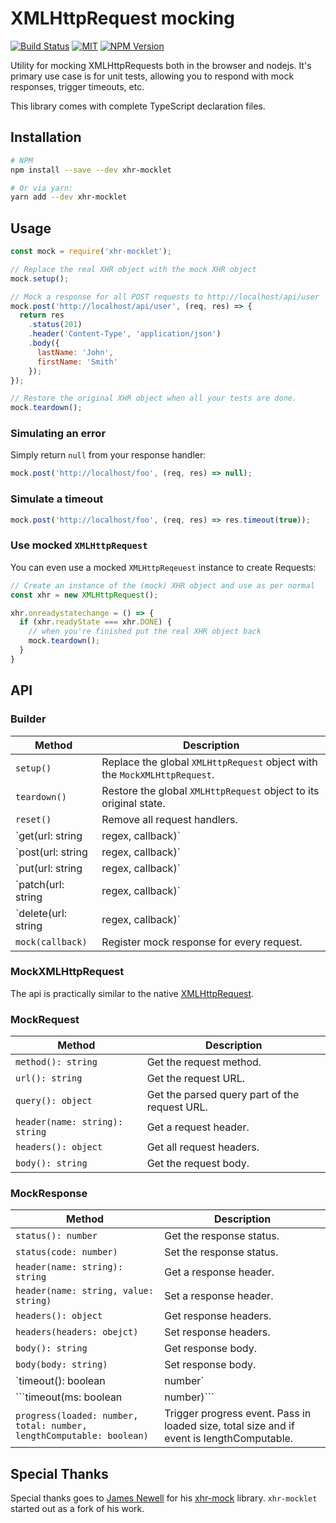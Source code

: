 # XMLHttpRequest mocking

[![Build Status](https://travis-ci.org/marvinhagemeister/xhr-mocklet.svg?branch=master)](https://travis-ci.org/marvinhagemeister/xhr-mocklet) [![MIT](https://img.shields.io/npm/l/inferno.svg?style=flat-square)](https://github.com/marvinhagemeister/xhr-mocklet/blob/master/LICENSE.md)
[![NPM Version](https://img.shields.io/npm/v/xhr-mocklet.svg?style=flat-square)](https://www.npmjs.com/package/xhr-mocklet)

Utility for mocking XMLHttpRequests both in the browser and nodejs. It's primary
use case is for unit tests, allowing you to respond with mock responses, trigger
timeouts, etc.

This library comes with complete TypeScript declaration files.

## Installation

```bash
# NPM
npm install --save --dev xhr-mocklet

# Or via yarn:
yarn add --dev xhr-mocklet
```

## Usage

```js
const mock = require('xhr-mocklet');

// Replace the real XHR object with the mock XHR object
mock.setup();

// Mock a response for all POST requests to http://localhost/api/user
mock.post('http://localhost/api/user', (req, res) => {
  return res
    .status(201)
    .header('Content-Type', 'application/json')
    .body({
      lastName: 'John',
      firstName: 'Smith'
    });
});

// Restore the original XHR object when all your tests are done.
mock.teardown();
```

### Simulating an error

Simply return `null` from your response handler:

```js
mock.post('http://localhost/foo', (req, res) => null);
```

### Simulate a timeout

```js
mock.post('http://localhost/foo', (req, res) => res.timeout(true));
```

### Use mocked `XMLHttpRequest`

You can even use a mocked `XMLHttpReqeuest` instance to create Requests:

```js
// Create an instance of the (mock) XHR object and use as per normal
const xhr = new XMLHttpRequest();

xhr.onreadystatechange = () => {
  if (xhr.readyState === xhr.DONE) {
    // when you're finished put the real XHR object back
    mock.teardown();
  }
}
```

## API

### Builder

| Method | Description |
|---|---|
| `setup()` | Replace the global `XMLHttpRequest` object with the `MockXMLHttpRequest`. |
| `teardown()` | Restore the global `XMLHttpRequest` object to its original state. |
| `reset()` | Remove all request handlers. |
| `get(url: string | regex, callback)` | Create `GET` mock response for a specific url. |
| `post(url: string | regex, callback)` | Create `POST` mock response for a specific url. |
| `put(url: string | regex, callback)` | Create `PUT` mock response for a specific url. |
| `patch(url: string | regex, callback)` | Create `PATCH` mock response for a specific url. |
| `delete(url: string | regex, callback)` | Create `DELETE` mock response for a specific url. |
| `mock(callback)` | Register mock response for every request. |

### MockXMLHttpRequest

The api is practically similar to the native [XMLHttpRequest](https://developer.mozilla.org/en-US/docs/Web/API/XMLHttpRequest).

### MockRequest

| Method | Description |
|---|---|
| `method(): string` | Get the request method. |
| `url(): string` | Get the request URL. |
| `query(): object` | Get the parsed query part of the request URL. |
| `header(name: string): string` | Get a request header. |
| `headers(): object` | Get all request headers. |
| `body(): string` | Get the request body. |

### MockResponse

| Method | Description |
|---|---|
| `status(): number` | Get the response status. |
| `status(code: number)` | Set the response status. |
| `header(name: string): string` | Get a response header. |
| `header(name: string, value: string)` | Set a response header. |
| `headers(): object` | Get response headers. |
| `headers(headers: obejct)` | Set response headers. |
| `body(): string` | Get response body. |
| `body(body: string)` | Set response body. |
| `timeout(): boolean | number` | Get weather the response will trigger a timeout. |
| ```timeout(ms: boolean | number)``` | Set a timeout, otherwise default to the value set on the XHR object. |
| `progress(loaded: number, total: number, lengthComputable: boolean)` | Trigger progress event. Pass in loaded size, total size and if event is lengthComputable. |

## Special Thanks

Special thanks goes to [James Newell](https://github.com/jameslnewell/) for his
[xhr-mock](https://github.com/jameslnewell/xhr-mock) library. `xhr-mocklet`
started out as a fork of his work.
